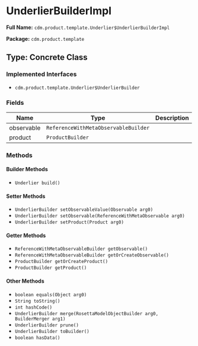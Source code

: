# UnderlierBuilderImpl

**Full Name:** `cdm.product.template.Underlier$UnderlierBuilderImpl`

**Package:** `cdm.product.template`

## Type: Concrete Class

### Implemented Interfaces

- `cdm.product.template.Underlier$UnderlierBuilder`

### Fields

| Name | Type | Description |
|------|------|-------------|
| observable | `ReferenceWithMetaObservableBuilder` |  |
| product | `ProductBuilder` |  |

### Methods

#### Builder Methods

- `Underlier build()`

#### Setter Methods

- `UnderlierBuilder setObservableValue(Observable arg0)`
- `UnderlierBuilder setObservable(ReferenceWithMetaObservable arg0)`
- `UnderlierBuilder setProduct(Product arg0)`

#### Getter Methods

- `ReferenceWithMetaObservableBuilder getObservable()`
- `ReferenceWithMetaObservableBuilder getOrCreateObservable()`
- `ProductBuilder getOrCreateProduct()`
- `ProductBuilder getProduct()`

#### Other Methods

- `boolean equals(Object arg0)`
- `String toString()`
- `int hashCode()`
- `UnderlierBuilder merge(RosettaModelObjectBuilder arg0, BuilderMerger arg1)`
- `UnderlierBuilder prune()`
- `UnderlierBuilder toBuilder()`
- `boolean hasData()`

